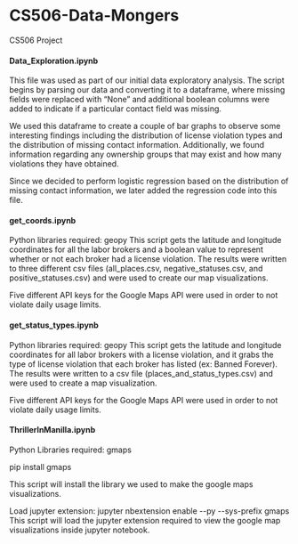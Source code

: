 # CS506-Data-Mongers
CS506 Project 

#### Data_Exploration.ipynb
This file was used as part of our initial data exploratory analysis. The script begins by parsing our data and converting it to a dataframe, where missing fields were replaced with “None” and additional boolean columns were added to indicate if a particular contact field was missing.

We used this dataframe to create a couple of bar graphs to observe some interesting findings including the distribution of license violation types and the distribution of missing contact information. Additionally, we found information regarding any ownership groups that may exist and how many violations they have obtained. 

Since we decided to perform logistic regression based on the distribution of missing contact information, we later added the regression code into this file. 

#### get_coords.ipynb
Python libraries required: geopy
This script gets the latitude and longitude coordinates for all the labor brokers and a boolean value to represent whether or not each broker had a license violation. The results were written to three different csv files (all_places.csv, negative_statuses.csv, and positive_statuses.csv) and were used to create our map visualizations.

Five different API keys for the Google Maps API were used in order to not violate daily usage limits. 

#### get_status_types.ipynb
Python libraries required: geopy
This script gets the latitude and longitude coordinates for all labor brokers with a license violation, and it grabs the type of license violation that each broker has listed (ex: Banned Forever). The results were written to a csv file (places_and_status_types.csv) and were used to create a map visualization. 

Five different API keys for the Google Maps API were used in order to not violate daily usage limits. 

#### ThrillerInManilla.ipynb
Python Libraries required: gmaps

pip install gmaps

This script will install the library we used to make the google maps visualizations.

Load jupyter extension:
jupyter nbextension enable --py --sys-prefix gmaps
This script will load the jupyter extension required to view the google map visualizations inside jupyter notebook.
